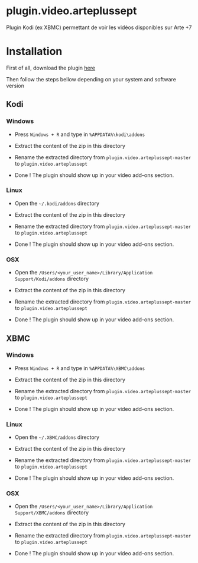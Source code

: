 # plugin.video.arteplussept
Plugin Kodi (ex XBMC) permettant de voir les vidéos disponibles sur Arte +7

# Installation

First of all, download the plugin [here](https://github.com/known-as-bmf/plugin.video.arteplussept/archive/master.zip)

Then follow the steps bellow depending on your system and software version

## Kodi

### Windows

* Press `Windows + R` and type in `%APPDATA%\kodi\addons`

* Extract the content of the zip in this directory

* Rename the extracted directory from `plugin.video.arteplussept-master` to `plugin.video.arteplussept`

* Done ! The plugin should show up in your video add-ons section.

### Linux

* Open the `~/.kodi/addons` directory

* Extract the content of the zip in this directory

* Rename the extracted directory from `plugin.video.arteplussept-master` to `plugin.video.arteplussept`

* Done ! The plugin should show up in your video add-ons section.

### OSX

* Open the `/Users/<your_user_name>/Library/Application Support/Kodi/addons` directory

* Extract the content of the zip in this directory

* Rename the extracted directory from `plugin.video.arteplussept-master` to `plugin.video.arteplussept`

* Done ! The plugin should show up in your video add-ons section.

## XBMC

### Windows

* Press `Windows + R` and type in `%APPDATA%\XBMC\addons`

* Extract the content of the zip in this directory

* Rename the extracted directory from `plugin.video.arteplussept-master` to `plugin.video.arteplussept`

* Done ! The plugin should show up in your video add-ons section.

### Linux

* Open the `~/.XBMC/addons` directory

* Extract the content of the zip in this directory

* Rename the extracted directory from `plugin.video.arteplussept-master` to `plugin.video.arteplussept`

* Done ! The plugin should show up in your video add-ons section.

### OSX

* Open the `/Users/<your_user_name>/Library/Application Support/XBMC/addons` directory

* Extract the content of the zip in this directory

* Rename the extracted directory from `plugin.video.arteplussept-master` to `plugin.video.arteplussept`

* Done ! The plugin should show up in your video add-ons section.